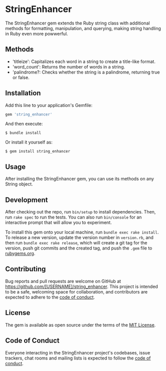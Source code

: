 # StringEnhancer

The StringEnhancer gem extends the Ruby string class with additional methods for formatting, manipulation, and querying, making string handling
in Ruby even more powwerful. 

## Methods 

- 'titleize': Capitalizes each word in a string to create a title-like format. 
- 'word_count': Returns the number of words in a string. 
- 'palindrome?: Checks whether the string is a palindrome, returning true or false. 

## Installation

Add this line to your application's Gemfile:

```ruby
gem 'string_enhancer'
```

And then execute:

    $ bundle install

Or install it yourself as:

    $ gem install string_enhancer

## Usage

After installing the StringEnhancer gem, you can use its methods on any String object. 

## Development

After checking out the repo, run `bin/setup` to install dependencies. Then, run `rake spec` to run the tests. You can also run `bin/console` for an interactive prompt that will allow you to experiment.

To install this gem onto your local machine, run `bundle exec rake install`. To release a new version, update the version number in `version.rb`, and then run `bundle exec rake release`, which will create a git tag for the version, push git commits and the created tag, and push the `.gem` file to [rubygems.org](https://rubygems.org).

## Contributing

Bug reports and pull requests are welcome on GitHub at https://github.com/[USERNAME]/string_enhancer. This project is intended to be a safe, welcoming space for collaboration, and contributors are expected to adhere to the [code of conduct](https://github.com/[USERNAME]/string_enhancer/blob/main/CODE_OF_CONDUCT.md).

## License

The gem is available as open source under the terms of the [MIT License](https://opensource.org/licenses/MIT).

## Code of Conduct

Everyone interacting in the StringEnhancer project's codebases, issue trackers, chat rooms and mailing lists is expected to follow the [code of conduct](https://github.com/[USERNAME]/string_enhancer/blob/main/CODE_OF_CONDUCT.md).
